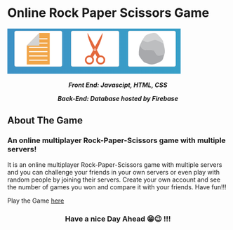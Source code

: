 # Online Rock Paper Scissors Game

![alt text](logo.png)

<p align="center">
  <b><i>Front End: Javascipt, HTML, CSS</i></b>
  
<p align="center"> 
  <b><i>Back-End:  Database hosted by Firebase</i></b>

<h2> About The Game</h2>

<h3>An online multiplayer Rock-Paper-Scissors game with multiple servers!</h3>

It is an online multiplayer Rock-Paper-Scissors game with multiple servers and you can challenge your friends in your own servers or even play with random people by joining their servers. Create your own account and see the number of games you won and compare it with your friends. Have fun!!!

Play the Game [here](https://danieltk26.github.io/Rock-Paper-Scissors-Online-/index.html)
 
<h3 align="center">Have a nice Day Ahead 😁😉 !!!</h3>

